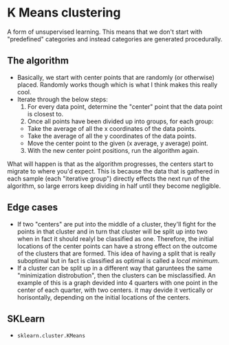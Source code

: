 # K Means clustering
A form of unsupervised learning. This means that we don't start with
"predefined" categories and instead categories are generated procedurally.

## The algorithm
- Basically, we start with center points that are randomly (or otherwise)
  placed. Randomly works though which is what I think makes this really cool.
- Iterate through the below steps:
  1. For every data point, determine the "center" point that the data point is
  closest to.
  2. Once all points have been divided up into groups, for each group:
    - Take the average of all the x coordinates of the data points.
    - Take the average of all the y coordinates of the data points.
    - Move the center point to the given (x average, y average) point.
  3. With the new center point positions, run the algorithm again.

What will happen is that as the algorithm progresses, the centers start to
migrate to where you'd expect. This is because the data that is gathered in each
sample (each "iterative group") directly effects the next run of the algorithm,
so large errors keep dividing in half until they become negligible.

## Edge cases
- If two "centers" are put into the middle of a cluster, they'll fight for the
  points in that cluster and in turn that cluster will be split up into two when
  in fact it should realyl be classified as one. Therefore, the initial
  locations of the center points can have a strong effect on the outcome of the
  clusters that are formed. This idea of having a split that is really
  suboptimal but in fact is classified as optimal is called a *local minimum*.
- If a cluster can be split up in a different way that garuntees the same
  "minimization distrobution", then the clusters can be misclassified. An
  example of this is a graph devided into 4 quarters with one point in the
  center of each quarter, with two centers. it may devide it vertically or
  horisontally, depending on the initial locations of the centers.

## SKLearn
- `sklearn.cluster.KMeans`
